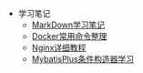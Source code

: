 * 学习笔记
  * [MarkDown学习笔记](md/MarkDown学习笔记)
  * [Docker常用命令整理](md/Docker常用命令整理)
  * [Nginx详细教程](md/Nginx详细教程)
  * [MybatisPlus条件构造器学习](md/MybatisPlus条件构造器)